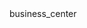 <div class="area jobs">
    <div class="wrapper">
        <div class="material-symbols-outlined header-icon animate-rise">business_center</div>
        <div id="BambooHR" class="animate-rise" data-domain="frequencyadvisors.bamboohr.com" data-version="1.0.0" data-departmentId=""></div>
        <script src="https://frequencyadvisors.bamboohr.com/js/embed.js" type="text/javascript" async defer></script>
    </div>
</div>